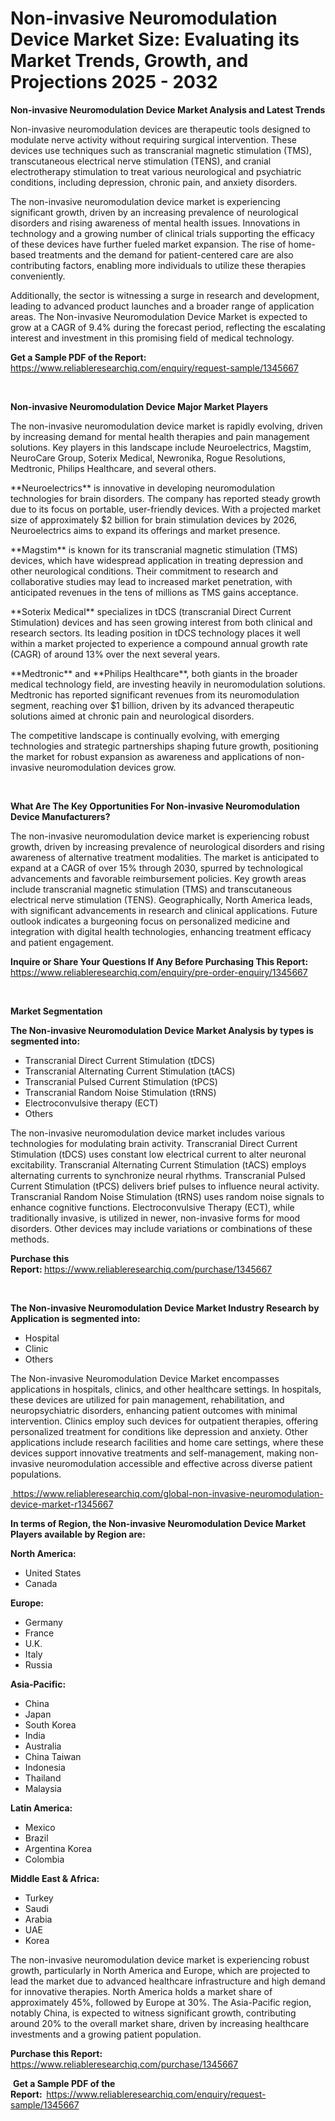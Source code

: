 <p><h1>Non-invasive Neuromodulation Device Market Size: Evaluating its Market Trends, Growth, and Projections 2025 - 2032</h1></p><p><strong>Non-invasive Neuromodulation Device Market Analysis and Latest Trends</strong></p>
<p><p>Non-invasive neuromodulation devices are therapeutic tools designed to modulate nerve activity without requiring surgical intervention. These devices use techniques such as transcranial magnetic stimulation (TMS), transcutaneous electrical nerve stimulation (TENS), and cranial electrotherapy stimulation to treat various neurological and psychiatric conditions, including depression, chronic pain, and anxiety disorders. </p><p>The non-invasive neuromodulation device market is experiencing significant growth, driven by an increasing prevalence of neurological disorders and rising awareness of mental health issues. Innovations in technology and a growing number of clinical trials supporting the efficacy of these devices have further fueled market expansion. The rise of home-based treatments and the demand for patient-centered care are also contributing factors, enabling more individuals to utilize these therapies conveniently.</p><p>Additionally, the sector is witnessing a surge in research and development, leading to advanced product launches and a broader range of application areas. The Non-invasive Neuromodulation Device Market is expected to grow at a CAGR of 9.4% during the forecast period, reflecting the escalating interest and investment in this promising field of medical technology.</p></p>
<p><strong>Get a Sample PDF of the Report:&nbsp;</strong> <a href="https://www.reliableresearchiq.com/enquiry/request-sample/1345667?utm_campaign=1082&utm_medium=2&utm_source=Github&utm_content=ia&utm_term=14042025&utm_id=non-invasive-neuromodulation-device">https://www.reliableresearchiq.com/enquiry/request-sample/1345667</a></p>
<p>&nbsp;</p>
<p><strong>Non-invasive Neuromodulation Device Major Market Players</strong></p>
<p><p>The non-invasive neuromodulation device market is rapidly evolving, driven by increasing demand for mental health therapies and pain management solutions. Key players in this landscape include Neuroelectrics, Magstim, NeuroCare Group, Soterix Medical, Newronika, Rogue Resolutions, Medtronic, Philips Healthcare, and several others.</p><p>**Neuroelectrics** is innovative in developing neuromodulation technologies for brain disorders. The company has reported steady growth due to its focus on portable, user-friendly devices. With a projected market size of approximately $2 billion for brain stimulation devices by 2026, Neuroelectrics aims to expand its offerings and market presence.</p><p>**Magstim** is known for its transcranial magnetic stimulation (TMS) devices, which have widespread application in treating depression and other neurological conditions. Their commitment to research and collaborative studies may lead to increased market penetration, with anticipated revenues in the tens of millions as TMS gains acceptance.</p><p>**Soterix Medical** specializes in tDCS (transcranial Direct Current Stimulation) devices and has seen growing interest from both clinical and research sectors. Its leading position in tDCS technology places it well within a market projected to experience a compound annual growth rate (CAGR) of around 13% over the next several years.</p><p>**Medtronic** and **Philips Healthcare**, both giants in the broader medical technology field, are investing heavily in neuromodulation solutions. Medtronic has reported significant revenues from its neuromodulation segment, reaching over $1 billion, driven by its advanced therapeutic solutions aimed at chronic pain and neurological disorders. </p><p>The competitive landscape is continually evolving, with emerging technologies and strategic partnerships shaping future growth, positioning the market for robust expansion as awareness and applications of non-invasive neuromodulation devices grow.</p></p>
<p>&nbsp;</p>
<p><strong>What Are The Key Opportunities For Non-invasive Neuromodulation Device Manufacturers?</strong></p>
<p><p>The non-invasive neuromodulation device market is experiencing robust growth, driven by increasing prevalence of neurological disorders and rising awareness of alternative treatment modalities. The market is anticipated to expand at a CAGR of over 15% through 2030, spurred by technological advancements and favorable reimbursement policies. Key growth areas include transcranial magnetic stimulation (TMS) and transcutaneous electrical nerve stimulation (TENS). Geographically, North America leads, with significant advancements in research and clinical applications. Future outlook indicates a burgeoning focus on personalized medicine and integration with digital health technologies, enhancing treatment efficacy and patient engagement.</p></p>
<p><strong>Inquire or Share Your Questions If Any Before Purchasing This Report:</strong> <a href="https://www.reliableresearchiq.com/enquiry/pre-order-enquiry/1345667?utm_campaign=1082&utm_medium=2&utm_source=Github&utm_content=ia&utm_term=14042025&utm_id=non-invasive-neuromodulation-device">https://www.reliableresearchiq.com/enquiry/pre-order-enquiry/1345667</a></p>
<p>&nbsp;</p>
<p><strong>Market Segmentation</strong></p>
<p><strong>The Non-invasive Neuromodulation Device Market Analysis by types is segmented into:</strong></p>
<p><ul><li>Transcranial Direct Current Stimulation (tDCS)</li><li>Transcranial Alternating Current Stimulation (tACS)</li><li>Transcranial Pulsed Current Stimulation (tPCS)</li><li>Transcranial Random Noise Stimulation (tRNS)</li><li>Electroconvulsive therapy (ECT)</li><li>Others</li></ul></p>
<p><p>The non-invasive neuromodulation device market includes various technologies for modulating brain activity. Transcranial Direct Current Stimulation (tDCS) uses constant low electrical current to alter neuronal excitability. Transcranial Alternating Current Stimulation (tACS) employs alternating currents to synchronize neural rhythms. Transcranial Pulsed Current Stimulation (tPCS) delivers brief pulses to influence neural activity. Transcranial Random Noise Stimulation (tRNS) uses random noise signals to enhance cognitive functions. Electroconvulsive Therapy (ECT), while traditionally invasive, is utilized in newer, non-invasive forms for mood disorders. Other devices may include variations or combinations of these methods.</p></p>
<p><strong>Purchase this Report:&nbsp;</strong><a href="https://www.reliableresearchiq.com/purchase/1345667?utm_campaign=1082&utm_medium=2&utm_source=Github&utm_content=ia&utm_term=14042025&utm_id=non-invasive-neuromodulation-device">https://www.reliableresearchiq.com/purchase/1345667</a></p>
<p>&nbsp;</p>
<p><strong>The Non-invasive Neuromodulation Device Market Industry Research by Application is segmented into:</strong></p>
<p><ul><li>Hospital</li><li>Clinic</li><li>Others</li></ul></p>
<p><p>The Non-invasive Neuromodulation Device Market encompasses applications in hospitals, clinics, and other healthcare settings. In hospitals, these devices are utilized for pain management, rehabilitation, and neuropsychiatric disorders, enhancing patient outcomes with minimal intervention. Clinics employ such devices for outpatient therapies, offering personalized treatment for conditions like depression and anxiety. Other applications include research facilities and home care settings, where these devices support innovative treatments and self-management, making non-invasive neuromodulation accessible and effective across diverse patient populations.</p></p>
<p><a href="https://www.reliableresearchiq.com/global-non-invasive-neuromodulation-device-market-r1345667?utm_campaign=1082&utm_medium=2&utm_source=Github&utm_content=ia&utm_term=14042025&utm_id=non-invasive-neuromodulation-device">&nbsp;https://www.reliableresearchiq.com/global-non-invasive-neuromodulation-device-market-r1345667</a></p>
<p><strong>In terms of Region, the Non-invasive Neuromodulation Device Market Players available by Region are:</strong></p>
<p>
    <p> <strong> North America: </strong>
        <ul>
            <li>United States</li>
            <li>Canada</li>
        </ul>
        </p> 
    <p> <strong> Europe: </strong>
        <ul>
            <li>Germany</li>
            <li>France</li>
            <li>U.K.</li>
            <li>Italy</li>
            <li>Russia</li>
        </ul>
        </p> 
    <p> <strong> Asia-Pacific: </strong>
        <ul>
            <li>China</li>
            <li>Japan</li>
            <li>South Korea</li>
            <li>India</li>
            <li>Australia</li>
            <li>China Taiwan</li>
            <li>Indonesia</li>
            <li>Thailand</li>
            <li>Malaysia</li>
        </ul>
        </p> 
    <p> <strong> Latin America: </strong>
        <ul>
            <li>Mexico</li>
            <li>Brazil</li>
            <li>Argentina Korea</li>
            <li>Colombia</li>
        </ul>
        </p> 
    <p> <strong> Middle East & Africa: </strong>
        <ul>
            <li>Turkey</li>
            <li>Saudi</li>
            <li>Arabia</li>
            <li>UAE</li>
            <li>Korea</li>
        </ul>
    </p>
    </p>
<p><p>The non-invasive neuromodulation device market is experiencing robust growth, particularly in North America and Europe, which are projected to lead the market due to advanced healthcare infrastructure and high demand for innovative therapies. North America holds a market share of approximately 45%, followed by Europe at 30%. The Asia-Pacific region, notably China, is expected to witness significant growth, contributing around 20% to the overall market share, driven by increasing healthcare investments and a growing patient population.</p></p>
<p><strong>Purchase this Report: </strong><a href="https://www.reliableresearchiq.com/purchase/1345667?utm_campaign=1082&utm_medium=2&utm_source=Github&utm_content=ia&utm_term=14042025&utm_id=non-invasive-neuromodulation-device">https://www.reliableresearchiq.com/purchase/1345667</a></p>
<p>&nbsp;<strong>Get a Sample PDF of the Report:&nbsp;&nbsp;</strong><a href="https://www.reliableresearchiq.com/enquiry/request-sample/1345667?utm_campaign=1082&utm_medium=2&utm_source=Github&utm_content=ia&utm_term=14042025&utm_id=non-invasive-neuromodulation-device">https://www.reliableresearchiq.com/enquiry/request-sample/1345667</a></p>
<p><strong></strong></p>
<p><p></p><p></p><p></p></p>